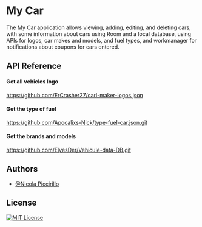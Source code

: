 
# My Car

The My Car application allows viewing, adding, editing, and deleting cars, with some information about cars using Room and a local database, using APIs for logos, car makes and models, and fuel types, and workmanager for notifications about coupons for cars entered.



## API Reference

#### Get all vehicles logo
https://github.com/ErCrasher27/carl-maker-logos.json

#### Get the type of fuel
https://github.com/Apocalixs-Nick/type-fuel-car.json.git

#### Get the brands and models
https://github.com/ElyesDer/Vehicule-data-DB.git

## Authors

- [@Nicola Piccirillo](https://github.com/Apocalixs-Nick)


## License

[![MIT License](https://img.shields.io/badge/License-MIT-green.svg)](https://choosealicense.com/licenses/mit/)
